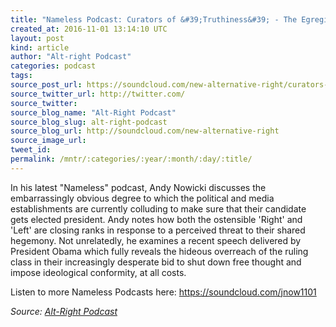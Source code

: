 ```yaml
---
title: "Nameless Podcast: Curators of &#39;Truthiness&#39; - The Egregious Elite"
created_at: 2016-11-01 13:14:10 UTC
layout: post
kind: article
author: "Alt-right Podcast"
categories: podcast
tags: 
source_post_url: https://soundcloud.com/new-alternative-right/curators-of-truthiness-the-egregious-elite
source_twitter_url: http://twitter.com/
source_twitter: 
source_blog_name: "Alt-Right Podcast"
source_blog_slug: alt-right-podcast
source_blog_url: http://soundcloud.com/new-alternative-right
source_image_url: 
tweet_id:
permalink: /mntr/:categories/:year/:month/:day/:title/
---
```

In his latest "Nameless" podcast, Andy Nowicki discusses the embarrassingly obvious degree to which the political and media establishments are currently colluding to make sure that their candidate gets elected president. Andy notes how both the ostensible 'Right' and 'Left' are closing ranks in response to a perceived threat to their shared hegemony. Not unrelatedly, he examines a recent speech delivered by President Obama which fully reveals the hideous overreach of the ruling class in their increasingly desperate bid to shut down free thought and impose ideological conformity, at all costs.

Listen to more Nameless Podcasts here: https://soundcloud.com/jnow1101<div class="">
    <i>Source: <a href="http://soundcloud.com/new-alternative-right">Alt-Right Podcast</a></i>
</div>
